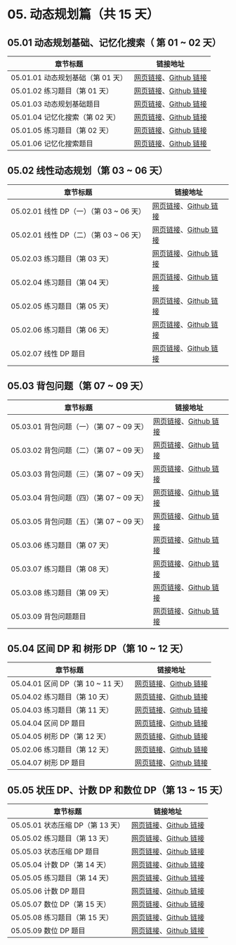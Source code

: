 # 05. 动态规划篇（共 15 天）

## 05.01 动态规划基础、记忆化搜索（ 第 01 ~ 02 天）

| 章节标题                               | 链接地址                                                     |
| -------------------------------------- | ------------------------------------------------------------ |
| 05.01.01 动态规划基础（第 01 天） | [网页链接](https://datawhalechina.github.io/leetcode-notes/#/ch05/05.01/05.01.01-Dynamic-Programming-Basic)、[Github 链接](https://github.com/datawhalechina/leetcode-notes/blob/main/docs/ch05/05.01/05.01.01-Dynamic-Programming-Basic.md) |
| 05.01.02 练习题目（第 01 天） | [网页链接](https://datawhalechina.github.io/leetcode-notes/#/ch05/05.01/05.01.02-Exercises)、[Github 链接](https://github.com/datawhalechina/leetcode-notes/blob/main/docs/ch05/05.01/05.01.02-Exercises.md) |
| 05.01.03 动态规划基础题目 | [网页链接](https://datawhalechina.github.io/leetcode-notes/#/ch05/05.01/05.01.03-Dynamic-Programming-Basic-List)、[Github 链接](https://github.com/datawhalechina/leetcode-notes/blob/main/docs/ch05/05.01/05.01.03-Dynamic-Programming-Basic-List.md) |
| 05.01.04 记忆化搜索（第 02 天） | [网页链接](https://datawhalechina.github.io/leetcode-notes/#/ch05/05.01/05.01.04-Memoization)、[Github 链接](https://github.com/datawhalechina/leetcode-notes/blob/main/docs/ch05/05.01/05.01.04-Memoization.md) |
| 05.01.05 练习题目（第 02 天） | [网页链接](https://datawhalechina.github.io/leetcode-notes/#/ch05/05.01/05.01.05-Exercises)、[Github 链接](https://github.com/datawhalechina/leetcode-notes/blob/main/docs/ch05/05.01/05.01.05-Exercises.md) |
| 05.01.06 记忆化搜索题目 | [网页链接](https://datawhalechina.github.io/leetcode-notes/#/ch05/05.01/05.01.06-Memoization-List)、[Github 链接](https://github.com/datawhalechina/leetcode-notes/blob/main/docs/ch05/05.01/05.01.06-Memoization-List.md) |

## 05.02 线性动态规划（第 03 ~ 06 天）

| 章节标题                               | 链接地址                                                     |
| -------------------------------------- | ------------------------------------------------------------ |
| 05.02.01 线性 DP（一）（第 03 ~ 06 天） | [网页链接](https://datawhalechina.github.io/leetcode-notes/#/ch05/05.02/05.02.01-Linear-DP-01)、[Github 链接](https://github.com/datawhalechina/leetcode-notes/blob/main/docs/ch05/05.02/05.02.01-Linear-DP-01.md) |
| 05.02.01 线性 DP（二）（第 03 ~ 06 天） | [网页链接](https://datawhalechina.github.io/leetcode-notes/#/ch05/05.02/05.02.02-Linear-DP-02)、[Github 链接](https://github.com/datawhalechina/leetcode-notes/blob/main/docs/ch05/05.02/05.02.02-Linear-DP-02.md) |
| 05.02.03 练习题目（第 03 天） | [网页链接](https://datawhalechina.github.io/leetcode-notes/#/ch05/05.02/05.02.03-Exercises)、[Github 链接](https://github.com/datawhalechina/leetcode-notes/blob/main/docs/ch05/05.02/05.02.03-Exercises.md) |
| 05.02.04 练习题目（第 04 天） | [网页链接](https://datawhalechina.github.io/leetcode-notes/#/ch05/05.02/05.02.04-Exercises)、[Github 链接](https://github.com/datawhalechina/leetcode-notes/blob/main/docs/ch05/05.02/05.02.04-Exercises.md) |
| 05.02.05 练习题目（第 05 天） | [网页链接](https://datawhalechina.github.io/leetcode-notes/#/ch05/05.02/05.02.05-Exercises)、[Github 链接](https://github.com/datawhalechina/leetcode-notes/blob/main/docs/ch05/05.02/05.02.05-Exercises.md) |
| 05.02.06 练习题目（第 06 天） | [网页链接](https://datawhalechina.github.io/leetcode-notes/#/ch05/05.02/05.02.06-Exercises)、[Github 链接](https://github.com/datawhalechina/leetcode-notes/blob/main/docs/ch05/05.02/05.02.06-Exercises.md) |
| 05.02.07 线性 DP 题目 | [网页链接](https://datawhalechina.github.io/leetcode-notes/#/ch05/05.02/05.02.07-Linear-DP-List)、[Github 链接](https://github.com/datawhalechina/leetcode-notes/blob/main/docs/ch05/05.02/05.02.07-Linear-DP-List.md) |

## 05.03 背包问题（第 07 ~ 09 天）

| 章节标题                               | 链接地址                                                     |
| -------------------------------------- | ------------------------------------------------------------ |
| 05.03.01 背包问题（一）（第 07 ~ 09 天） | [网页链接](https://datawhalechina.github.io/leetcode-notes/#/ch05/05.03/05.03.01-Knapsack-Problem-01)、[Github 链接](https://github.com/datawhalechina/leetcode-notes/blob/main/docs/ch05/05.03/05.03.01-Knapsack-Problem-01.md) |
| 05.03.02 背包问题（二）（第 07 ~ 09 天） | [网页链接](https://datawhalechina.github.io/leetcode-notes/#/ch05/05.03/05.03.02-Knapsack-Problem-02)、[Github 链接](https://github.com/datawhalechina/leetcode-notes/blob/main/docs/ch05/05.03/05.03.02-Knapsack-Problem-02.md) |
| 05.03.03 背包问题（三）（第 07 ~ 09 天） | [网页链接](https://datawhalechina.github.io/leetcode-notes/#/ch05/05.03/05.03.03-Knapsack-Problem-03)、[Github 链接](https://github.com/datawhalechina/leetcode-notes/blob/main/docs/ch05/05.03/05.03.03-Knapsack-Problem-03.md) |
| 05.03.04 背包问题（四）（第 07 ~ 09 天） | [网页链接](https://datawhalechina.github.io/leetcode-notes/#/ch05/05.03/05.03.04-Knapsack-Problem-04)、[Github 链接](https://github.com/datawhalechina/leetcode-notes/blob/main/docs/ch05/05.03/05.03.04-Knapsack-Problem-04.md) |
| 05.03.05 背包问题（五）（第 07 ~ 09 天） | [网页链接](https://datawhalechina.github.io/leetcode-notes/#/ch05/05.03/05.03.05-Knapsack-Problem-05)、[Github 链接](https://github.com/datawhalechina/leetcode-notes/blob/main/docs/ch05/05.03/05.03.05-Knapsack-Problem-05.md) |
| 05.03.06 练习题目（第 07 天） | [网页链接](https://datawhalechina.github.io/leetcode-notes/#/ch05/05.03/05.03.06-Exercises)、[Github 链接](https://github.com/datawhalechina/leetcode-notes/blob/main/docs/ch05/05.03/05.03.06-Exercises.md) |
| 05.03.07 练习题目（第 08 天） | [网页链接](https://datawhalechina.github.io/leetcode-notes/#/ch05/05.03/05.03.07-Exercises)、[Github 链接](https://github.com/datawhalechina/leetcode-notes/blob/main/docs/ch05/05.03/05.03.07-Exercises.md) |
| 05.03.08 练习题目（第 09 天） | [网页链接](https://datawhalechina.github.io/leetcode-notes/#/ch05/05.03/05.03.08-Exercises)、[Github 链接](https://github.com/datawhalechina/leetcode-notes/blob/main/docs/ch05/05.03/05.03.08-Exercises.md) |
| 05.03.09 背包问题题目 | [网页链接](https://datawhalechina.github.io/leetcode-notes/#/ch05/05.03/05.03.09-Knapsack-Problem-List)、[Github 链接](https://github.com/datawhalechina/leetcode-notes/blob/main/docs/ch05/05.03/05.03.09-Knapsack-Problem-List.md) |

## 05.04 区间 DP 和 树形 DP（第 10 ~ 12 天）

| 章节标题                               | 链接地址                                                     |
| -------------------------------------- | ------------------------------------------------------------ |
| 05.04.01 区间 DP（第 10 ~ 11 天） | [网页链接](https://datawhalechina.github.io/leetcode-notes/#/ch05/05.04/05.04.01-Interval-DP)、[Github 链接](https://github.com/datawhalechina/leetcode-notes/blob/main/docs/ch05/05.04/05.04.01-Interval-DP.md) |
| 05.04.02 练习题目（第 10 天） | [网页链接](https://datawhalechina.github.io/leetcode-notes/#/ch05/05.04/05.04.02-Exercises)、[Github 链接](https://github.com/datawhalechina/leetcode-notes/blob/main/docs/ch05/05.04/05.04.02-Exercises.md) |
| 05.04.03 练习题目（第 11 天） | [网页链接](https://datawhalechina.github.io/leetcode-notes/#/ch05/05.04/05.04.03-Exercises)、[Github 链接](https://github.com/datawhalechina/leetcode-notes/blob/main/docs/ch05/05.04/05.04.03-Exercises.md) |
| 05.04.04 区间 DP 题目 | [网页链接](https://datawhalechina.github.io/leetcode-notes/#/ch05/05.04/05.04.04-Interval-DP-List)、[Github 链接](https://github.com/datawhalechina/leetcode-notes/blob/main/docs/ch05/05.04/05.04.04-Interval-DP-List.md) |
| 05.04.05 树形 DP（第 12 天） | [网页链接](https://datawhalechina.github.io/leetcode-notes/#/ch05/05.04/05.04.05-Tree-DP)、[Github 链接](https://github.com/datawhalechina/leetcode-notes/blob/main/docs/ch05/05.04/05.04.05-Tree-DP.md) |
| 05.02.06 练习题目（第 12 天） | [网页链接](https://datawhalechina.github.io/leetcode-notes/#/ch05/05.04/05.04.06-Exercises)、[Github 链接](https://github.com/datawhalechina/leetcode-notes/blob/main/docs/ch05/05.04/05.04.06-Exercises.md) |
| 05.04.07 树形 DP 题目 | [网页链接](https://datawhalechina.github.io/leetcode-notes/#/ch05/05.04/05.04.07-Tree-DP-List)、[Github 链接](https://github.com/datawhalechina/leetcode-notes/blob/main/docs/ch05/05.04/05.04.07-Tree-DP-List.md) |

## 05.05  状压 DP、计数 DP 和数位 DP（第 13 ~ 15 天）

| 章节标题                               | 链接地址                                                     |
| -------------------------------------- | ------------------------------------------------------------ |
| 05.05.01 状态压缩 DP（第 13 天） | [网页链接](https://datawhalechina.github.io/leetcode-notes/#/ch05/05.05/05.05.01-State-DP)、[Github 链接](https://github.com/datawhalechina/leetcode-notes/blob/main/docs/ch05/05.05/05.05.01-State-DP.md) |
| 05.05.02 练习题目（第 13  天） | [网页链接](https://datawhalechina.github.io/leetcode-notes/#/ch05/05.05/05.05.02-Exercises)、[Github 链接](https://github.com/datawhalechina/leetcode-notes/blob/main/docs/ch05/05.05/05.05.02-Exercises.md) |
| 05.05.03 状态压缩 DP 题目 | [网页链接](https://datawhalechina.github.io/leetcode-notes/#/ch05/05.05/05.05.03-State-DP-List)、[Github 链接](https://github.com/datawhalechina/leetcode-notes/blob/main/docs/ch05/05.05/05.05.03-State-DP-List.md) |
| 05.05.04 计数 DP（第 14 天） | [网页链接](https://datawhalechina.github.io/leetcode-notes/#/ch05/05.05/05.05.04-Counting-DP)、[Github 链接](https://github.com/datawhalechina/leetcode-notes/blob/main/docs/ch05/05.05/05.05.04-Counting-DP.md) |
| 05.05.05 练习题目（第 14 天） | [网页链接](https://datawhalechina.github.io/leetcode-notes/#/ch05/05.05/05.05.05-Exercises)、[Github 链接](https://github.com/datawhalechina/leetcode-notes/blob/main/docs/ch05/05.05/05.05.05-Exercises.md) |
| 05.05.06 计数 DP 题目 | [网页链接](https://datawhalechina.github.io/leetcode-notes/#/ch05/05.05/05.05.06-Counting-DP-List)、[Github 链接](https://github.com/datawhalechina/leetcode-notes/blob/main/docs/ch05/05.05/05.05.06-Counting-DP-List.md) |
| 05.05.07 数位 DP（第 15 天） | [网页链接](https://datawhalechina.github.io/leetcode-notes/#/ch05/05.05/05.05.07-Digit-DP)、[Github 链接](https://github.com/datawhalechina/leetcode-notes/blob/main/docs/ch05/05.05/05.05.07-Digit-DP.md) |
| 05.05.08 练习题目（第 15 天） | [网页链接](https://datawhalechina.github.io/leetcode-notes/#/ch05/05.05/05.05.08-Exercises)、[Github 链接](https://github.com/datawhalechina/leetcode-notes/blob/main/docs/ch05/05.05/05.05.08-Exercises.md) |
| 05.05.09 数位 DP 题目 | [网页链接](https://datawhalechina.github.io/leetcode-notes/#/ch05/05.05/05.05.09-Digit-DP-List)、[Github 链接](https://github.com/datawhalechina/leetcode-notes/blob/main/docs/ch05/05.05/05.05.09-Digit-DP-List.md) |
